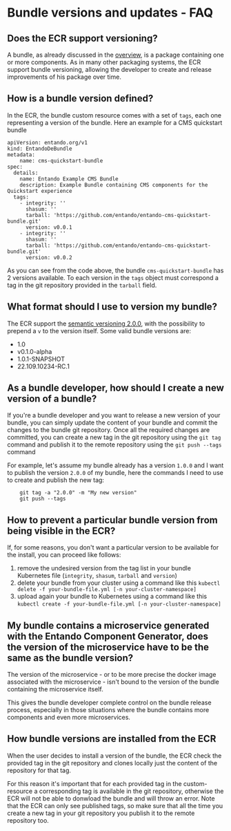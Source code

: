 # Bundle versions and updates - FAQ

## Does the ECR support versioning?
A bundle, as already discussed in the [overview](./ecr-overview.md), is a package containing one or more components.
As in many other packaging systems, the ECR support bundle versioning, allowing the developer to create and release improvements of his package over time.

## How is a bundle version defined?

In the ECR, the bundle custom resource comes with a set of `tags`, each one representing a version of the bundle.
Here an example for a CMS quickstart bundle
```
apiVersion: entando.org/v1
kind: EntandoDeBundle
metadata:
    name: cms-quickstart-bundle
spec:
  details:
    name: Entando Example CMS Bundle
    description: Example Bundle containing CMS components for the Quickstart experience
  tags:
    - integrity: ''
      shasum: ''
      tarball: 'https://github.com/entando/entando-cms-quickstart-bundle.git'
      version: v0.0.1
    - integrity: ''
      shasum: ''
      tarball: 'https://github.com/entando/entando-cms-quickstart-bundle.git'
      version: v0.0.2
```

As you can see from the code above, the bundle `cms-quickstart-bundle` has 2 versions available.
To each version in the `tags` object must correspond a tag in the git repository provided in the `tarball` field.

## What format should I use to version my bundle?

The ECR support the [semantic versioning 2.0.0](https://semver.org/#semantic-versioning-200), with the possibility to prepend a `v` to the version itself. Some valid bundle versions are:

- 1.0
- v0.1.0-alpha
- 1.0.1-SNAPSHOT
- 22.109.10234-RC.1


## As a bundle developer, how should I create a new version of a bundle?
If you're a bundle developer and you want to release a new version of your bundle, you can simply update the content of your bundle and commit the changes to the bundle git repository. 
Once all the required changes are committed, you can create a new tag in the git repository using the `git tag` command and publish it to the remote repository using the `git push --tags` command

For example, let's assume my bundle already has a version `1.0.0` and I want to publish the version `2.0.0` of my bundle, here the commands I need to use to create and publish the new tag:

```
    git tag -a "2.0.0" -m "My new version"
    git push --tags
```

## How to prevent a particular bundle version from being visible in the ECR?

If, for some reasons, you don't want a particular version to be available for the install, you can proceed like follows:

1. remove the undesired version from the tag list in your bundle Kubernetes file (`integrity`, `shasum`, `tarball` and `version`)
2. delete your bundle from your cluster using a command like this `kubectl delete -f your-bundle-file.yml [-n your-cluster-namespace]`
3. upload again your bundle to Kubernetes using a command like this `kubectl create -f your-bundle-file.yml [-n your-cluster-namespace]`

## My bundle contains a microservice generated with the Entando Component Generator, does the version of the microservice have to be the same as the bundle version?

The version of the microservice - or to be more precise the docker image associated with the microservice - isn't bound to the version of the bundle containing the microservice itself. 

This gives the bundle developer complete control on the bundle release process, especially in those situations where the bundle contains more components and even more microservices.

## How bundle versions are installed from the ECR

When the user decides to install a version of the bundle, the ECR check the provided tag in the git repository and clones locally just the content of the repository for that tag. 

For this reason it's important that for each provided tag in the custom-resource a corresponding tag is available in the git repository, otherwise the ECR will not be able to donwload the bundle and will throw an error. Note that the ECR can only see published tags, so make sure that all the time you create a new tag in your git repository you publish it to the remote repository too.
